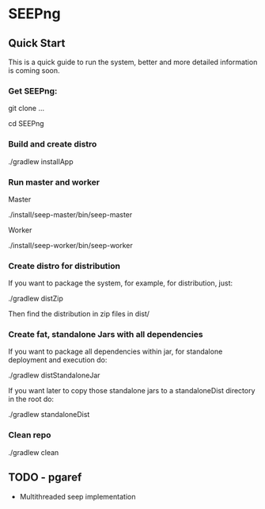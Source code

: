 # SEEPng

## Quick Start
This is a quick guide to run the system, better and more detailed information is
coming soon.

### Get SEEPng:
git clone ...

cd SEEPng

### Build and create distro
./gradlew installApp

### Run master and worker
Master

./install/seep-master/bin/seep-master <master params>

Worker

./install/seep-worker/bin/seep-worker <worker params>

### Create distro for distribution
If you want to package the system, for example, for distribution, just:

./gradlew distZip

Then find the distribution in zip files in dist/

### Create fat, standalone Jars with all dependencies
If you want to package all dependencies within jar, for standalone deployment
and execution do:

./gradlew distStandaloneJar

If you want later to copy those standalone jars to a standaloneDist directory in
the root do:

./gradlew standaloneDist

### Clean repo
./gradlew clean

## TODO - pgaref
* Multithreaded seep implementation

